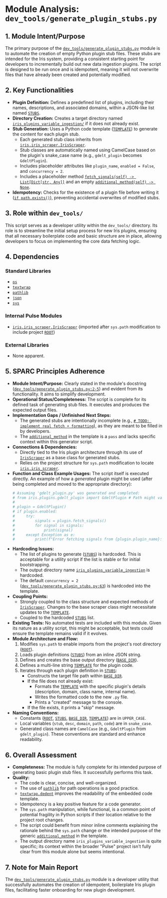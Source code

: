 # Module Analysis: `dev_tools/generate_plugin_stubs.py`

## 1. Module Intent/Purpose

The primary purpose of the [`dev_tools/generate_plugin_stubs.py`](dev_tools/generate_plugin_stubs.py:1) module is to automate the creation of empty Python plugin stub files. These stubs are intended for the Iris system, providing a consistent starting point for developers to incrementally build out new data ingestion plugins. The script is designed to be run once and is idempotent, meaning it will not overwrite files that have already been created and potentially modified.

## 2. Key Functionalities

*   **Plugin Definition:** Defines a predefined list of plugins, including their names, descriptions, and associated domains, within a JSON-like list named [`STUBS`](dev_tools/generate_plugin_stubs.py:15).
*   **Directory Creation:** Creates a target directory named [`iris_plugins_variable_ingestion/`](dev_tools/generate_plugin_stubs.py:49) if it does not already exist.
*   **Stub Generation:** Uses a Python code template ([`TEMPLATE`](dev_tools/generate_plugin_stubs.py:52)) to generate the content for each plugin stub.
    *   Each generated stub class inherits from [`iris.iris_scraper.IrisScraper`](iris/iris_scraper.py:1).
    *   Stub classes are automatically named using CamelCase based on the plugin's snake_case name (e.g., `gdelt_plugin` becomes `GdeltPlugin`).
    *   Includes placeholder attributes like `plugin_name`, `enabled = False`, and `concurrency = 2`.
    *   Includes a placeholder method [`fetch_signals(self) -> List[Dict[str, Any]]`](dev_tools/generate_plugin_stubs.py:65) and an empty [`additional_method(self) -> None`](dev_tools/generate_plugin_stubs.py:69).
*   **Idempotency:** Checks for the existence of a plugin file before writing it ([`if path.exists()`](dev_tools/generate_plugin_stubs.py:76)), preventing accidental overwrites of modified stubs.

## 3. Role within `dev_tools/`

This script serves as a developer utility within the `dev_tools/` directory. Its role is to streamline the initial setup process for new Iris plugins, ensuring that all necessary boilerplate code and basic structure are in place, allowing developers to focus on implementing the core data fetching logic.

## 4. Dependencies

### Standard Libraries
*   [`os`](https://docs.python.org/3/library/os.html)
*   [`textwrap`](https://docs.python.org/3/library/textwrap.html)
*   [`pathlib`](https://docs.python.org/3/library/pathlib.html)
*   [`json`](https://docs.python.org/3/library/json.html)
*   [`sys`](https://docs.python.org/3/library/sys.html)

### Internal Pulse Modules
*   [`iris.iris_scraper.IrisScraper`](iris/iris_scraper.py:1) (imported after `sys.path` modification to include project [`ROOT`](dev_tools/generate_plugin_stubs.py:9))

### External Libraries
*   None apparent.

## 5. SPARC Principles Adherence

*   **Module Intent/Purpose:** Clearly stated in the module's docstring ([`dev_tools/generate_plugin_stubs.py:2-5`](dev_tools/generate_plugin_stubs.py:2)) and evident from its functionality. It aims to simplify development.
*   **Operational Status/Completeness:** The script is complete for its defined task of generating stub files. It executes and produces the expected output files.
*   **Implementation Gaps / Unfinished Next Steps:**
    *   The generated stubs are intentionally incomplete (e.g., [`# TODO: implement real fetch + formatting`](dev_tools/generate_plugin_stubs.py:66)), as they are meant to be filled in by developers.
    *   The [`additional_method`](dev_tools/generate_plugin_stubs.py:69) in the template is a `pass` and lacks specific context within this generator script.
*   **Connections & Dependencies:**
    *   Directly tied to the Iris plugin architecture through its use of [`IrisScraper`](iris/iris_scraper.py:1) as a base class for generated stubs.
    *   Relies on the project structure for `sys.path` modification to locate [`iris.iris_scraper`](iris/iris_scraper.py:1).
*   **Function and Class Example Usages:**
    The script itself is executed directly. An example of how a *generated* plugin might be used (after being completed and moved to the appropriate directory):
    ```python
    # Assuming 'gdelt_plugin.py' was generated and completed:
    # from iris.plugins.gdelt_plugin import GdeltPlugin # Path might vary
    #
    # plugin = GdeltPlugin()
    # if plugin.enabled:
    #     try:
    #         signals = plugin.fetch_signals()
    #         for signal in signals:
    #             print(signal)
    #     except Exception as e:
    #         print(f"Error fetching signals from {plugin.plugin_name}: {e}")
    ```
*   **Hardcoding Issues:**
    *   The list of plugins to generate ([`STUBS`](dev_tools/generate_plugin_stubs.py:15)) is hardcoded. This is acceptable for a utility script if the list is stable or for initial bootstrapping.
    *   The output directory name [`iris_plugins_variable_ingestion`](dev_tools/generate_plugin_stubs.py:49) is hardcoded.
    *   The default `concurrency = 2` ([`dev_tools/generate_plugin_stubs.py:63`](dev_tools/generate_plugin_stubs.py:63)) is hardcoded into the template.
*   **Coupling Points:**
    *   Strongly coupled to the class structure and expected methods of [`IrisScraper`](iris/iris_scraper.py:1). Changes to the base scraper class might necessitate updates to the [`TEMPLATE`](dev_tools/generate_plugin_stubs.py:52).
    *   Coupled to the hardcoded [`STUBS`](dev_tools/generate_plugin_stubs.py:15) list.
*   **Existing Tests:** No automated tests are included with this module. Given its nature as a utility script, this might be acceptable, but tests could ensure the template remains valid if it evolves.
*   **Module Architecture and Flow:**
    1.  Modifies `sys.path` to enable imports from the project's root directory ([`ROOT`](dev_tools/generate_plugin_stubs.py:9)).
    2.  Loads plugin definitions ([`STUBS`](dev_tools/generate_plugin_stubs.py:15)) from an inline JSON string.
    3.  Defines and creates the base output directory ([`BASE_DIR`](dev_tools/generate_plugin_stubs.py:49)).
    4.  Defines a multi-line string [`TEMPLATE`](dev_tools/generate_plugin_stubs.py:52) for the plugin code.
    5.  Iterates through each plugin definition in [`STUBS`](dev_tools/generate_plugin_stubs.py:15):
        *   Constructs the target file path within [`BASE_DIR`](dev_tools/generate_plugin_stubs.py:49).
        *   If the file does not already exist:
            *   Formats the [`TEMPLATE`](dev_tools/generate_plugin_stubs.py:52) with the specific plugin's details (description, domain, class name, internal name).
            *   Writes the formatted code to the new `.py` file.
            *   Prints a "created" message to the console.
        *   If the file exists, it prints a "skip" message.
*   **Naming Conventions:**
    *   Constants ([`ROOT`](dev_tools/generate_plugin_stubs.py:9), [`STUBS`](dev_tools/generate_plugin_stubs.py:15), [`BASE_DIR`](dev_tools/generate_plugin_stubs.py:49), [`TEMPLATE`](dev_tools/generate_plugin_stubs.py:52)) are in `UPPER_CASE`.
    *   Local variables (`stub`, `desc`, `domain`, `path`, `code`) are in `snake_case`.
    *   Generated class names are `CamelCase` (e.g., `GdeltPlugin` from `gdelt_plugin`).
    These conventions are standard and enhance readability.

## 6. Overall Assessment

*   **Completeness:** The module is fully complete for its intended purpose of generating basic plugin stub files. It successfully performs this task.
*   **Quality:**
    *   The code is clear, concise, and well-organized.
    *   The use of [`pathlib`](https://docs.python.org/3/library/pathlib.html) for path operations is a good practice.
    *   [`textwrap.dedent`](https://docs.python.org/3/library/textwrap.html#textwrap.dedent) improves the readability of the embedded code template.
    *   Idempotency is a key positive feature for a code generator.
    *   The `sys.path` manipulation, while functional, is a common point of potential fragility in Python scripts if their location relative to the project root changes.
    *   The script could benefit from minor inline comments explaining the rationale behind the `sys.path` change or the intended purpose of the generic [`additional_method`](dev_tools/generate_plugin_stubs.py:69) in the template.
    *   The output directory name `iris_plugins_variable_ingestion` is quite specific; its context within the broader "Pulse" project isn't fully clear from this module alone but seems intentional.

## 7. Note for Main Report

The [`dev_tools/generate_plugin_stubs.py`](dev_tools/generate_plugin_stubs.py:1) module is a developer utility that successfully automates the creation of idempotent, boilerplate Iris plugin files, facilitating faster onboarding for new plugin development.